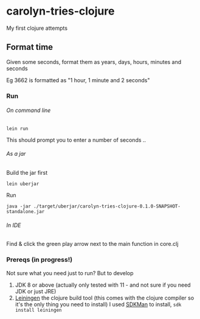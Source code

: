 # carolyn-tries-clojure

My first clojure attempts

## Format time

Given some seconds, format them as years, days, hours, minutes and seconds 

Eg 3662 is formatted as "1 hour, 1 minute and 2 seconds"

### Run

###### On command line

    lein run

This should prompt you to enter a number of seconds ..

###### As a jar

Build the jar first
    
    lein uberjar
    
Run

    java -jar ./target/uberjar/carolyn-tries-clojure-0.1.0-SNAPSHOT-standalone.jar    

###### In IDE

Find & click the green play arrow next to the main function in core.clj


### Prereqs (in progress!)

Not sure what you need just to run? But to develop

1. JDK 8 or above (actually only tested with 11 - and not sure if you need JDK or just JRE)
2. [Leiningen](https://leiningen.org/) the clojure build tool (this comes with the clojure compiler so it's the only thing you need to install) 
 I used [SDKMan](https://sdkman.io/) to install, `sdk install leiningen`
